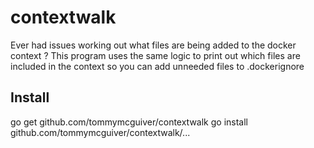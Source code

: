 # contextwalk

Ever had issues working out what files are being added to the docker context ? This program uses the same logic to print out which files are included in the context so you can add unneeded files to .dockerignore

## Install

go get github.com/tommymcguiver/contextwalk
go install github.com/tommymcguiver/contextwalk/...
